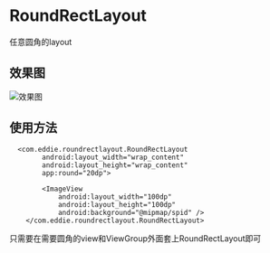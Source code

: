 # RoundRectLayout
任意圆角的layout

## 效果图

![效果图](https://github.com/learningWu/RoundRectLayout/blob/master/app/image/effect.png?raw=true)

## 使用方法

      <com.eddie.roundrectlayout.RoundRectLayout
            android:layout_width="wrap_content"
            android:layout_height="wrap_content"
            app:round="20dp">

            <ImageView
                android:layout_width="100dp"
                android:layout_height="100dp"
                android:background="@mipmap/spid" />
        </com.eddie.roundrectlayout.RoundRectLayout>

只需要在需要圆角的view和ViewGroup外面套上RoundRectLayout即可

